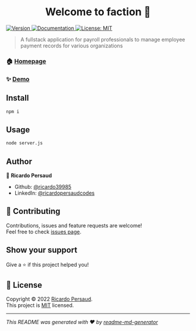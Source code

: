 <h1 align="center">Welcome to faction 👋</h1>
<p>
  <a href="https://www.npmjs.com/package/faction" target="_blank">
    <img alt="Version" src="https://img.shields.io/npm/v/faction.svg">
  </a>
  <a href="https://github.com/ricardo39985/faction" target="_blank">
    <img alt="Documentation" src="https://img.shields.io/badge/documentation-yes-brightgreen.svg" />
  </a>
  <a href="https://opensource.org/licenses/MIT" target="_blank">
    <img alt="License: MIT" src="https://img.shields.io/badge/License-MIT-yellow.svg" />
  </a>
</p>

> A fullstack application for payroll professionals to manage employee payment records for various organizations

### 🏠 [Homepage](https://faction.onrender.com/)

### ✨ [Demo](https://faction.onrender.com/)

## Install

```sh
npm i
```

## Usage

```sh
node server.js
```

## Author

👤 **Ricardo Persaud**

* Github: [@ricardo39985](https://github.com/ricardo39985)
* LinkedIn: [@ricardopersaudcodes](https://linkedin.com/in/ricardopersaudcodes)

## 🤝 Contributing

Contributions, issues and feature requests are welcome!<br />Feel free to check [issues page](https://github.com/ricardo39985/faction/issues). 

## Show your support

Give a ⭐️ if this project helped you!

## 📝 License

Copyright © 2022 [Ricardo Persaud](https://github.com/ricardo39985).<br />
This project is [MIT](https://opensource.org/licenses/MIT) licensed.

***
_This README was generated with ❤️ by [readme-md-generator](https://github.com/kefranabg/readme-md-generator)_